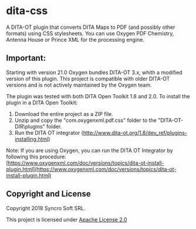 dita-css
========

A DITA-OT plugin that converts DITA Maps to PDF (and possibly other formats) using CSS stylesheets.
You can use Oxygen PDF Chemistry, Antenna House or Prince XML for the processing engine.

Important:
-----------
Starting with version 21.0 Oxygen bundles DITA-OT 3.x, whith a modified version of this plugin. This project is compatible with older DITA-OT versions and is not actively maintained by the Oxygen team. 

The plugin was tested with both DITA Open Toolkit 1.8 and 2.0. To install the plugin in a DITA Open Toolkit:

1. Download the entire project as a ZIP file. 
1. Unzip and copy the "com.oxygenxml.pdf.css" folder to the "DITA-OT-DIR\plugins" folder.
1. Run the DITA OT integrator (http://www.dita-ot.org/1.8/dev_ref/plugins-installing.html)

Note: If you are using Oxygen, you can run the DITA OT Integrator by following this procedure: 
[https://www.oxygenxml.com/doc/versions/topics/dita-ot-install-plugin.html](https://www.oxygenxml.com/doc/versions/topics/dita-ot-install-plugin.html)

Copyright and License
---------------------
Copyright 2018 Syncro Soft SRL.

This project is licensed under [Apache License 2.0](https://github.com/oxygenxml/dita-ot-css-pdf/blob/master/LICENSE)
